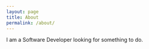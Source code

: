 ```yaml
---
layout: page
title: About
permalink: /about/
---
```


I am a Software Developer looking for something to do.